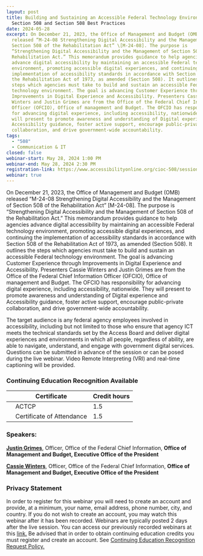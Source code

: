 ```yaml
---
layout: post
title: Building and Sustaining an Accessible Federal Technology Environment |
  Section 508 and Section 508 Best Practices
date: 2024-05-28
excerpt: On December 21, 2023, the Office of Management and Budget (OMB)
  released “M-24-08 Strengthening Digital Accessibility and the Management of
  Section 508 of the Rehabilitation Act” \[M-24-08]. The purpose is
  “Strengthening Digital Accessibility and the Management of Section 508 of the
  Rehabilitation Act.” This memorandum provides guidance to help agencies
  advance digital accessibility by maintaining an accessible Federal technology
  environment, promoting accessible digital experiences, and continuing the
  implementation of accessibility standards in accordance with Section 508 of
  the Rehabilitation Act of 1973, as amended (Section 508). It outlines the
  steps which agencies must take to build and sustain an accessible Federal
  technology environment. The goal is advancing Customer Experience through
  Improvements in Digital Experience and Accessibility. Presenters Cassie
  Winters and Justin Grimes are from the Office of the Federal Chief Information
  Officer (OFCIO), Office of management and Budget. The OFCIO has responsibility
  for advancing digital experience, including accessibility, nationwide. They
  will present to promote awareness and understanding of Digital experience and
  Accessibility guidance, foster active support, encourage public-private
  collaboration, and drive government-wide accountability.
tags:
  - "508"
  - Communication & IT
closed: false
webinar-start: May 28, 2024 1:00 PM
webinar-end: May 28, 2024 2:30 PM
registration-link: https://www.accessibilityonline.org/cioc-508/session/?id=111111
webinar: true
---
```

On December 21, 2023, the Office of Management and Budget (OMB) released “M-24-08 Strengthening Digital Accessibility and the Management of Section 508 of the Rehabilitation Act” \[M-24-08]. The purpose is “Strengthening Digital Accessibility and the Management of Section 508 of the Rehabilitation Act.” This memorandum provides guidance to help agencies advance digital accessibility by maintaining an accessible Federal technology environment, promoting accessible digital experiences, and continuing the implementation of accessibility standards in accordance with Section 508 of the Rehabilitation Act of 1973, as amended (Section 508). It outlines the steps which agencies must take to build and sustain an accessible Federal technology environment. The goal is advancing Customer Experience through Improvements in Digital Experience and Accessibility. Presenters Cassie Winters and Justin Grimes are from the Office of the Federal Chief Information Officer (OFCIO), Office of management and Budget. The OFCIO has responsibility for advancing digital experience, including accessibility, nationwide. They will present to promote awareness and understanding of Digital experience and Accessibility guidance, foster active support, encourage public-private collaboration, and drive government-wide accountability.

The target audience is any federal agency employees involved in accessibility, including but not limited to those who ensure that agency ICT meets the technical standards set by the Access Board and deliver digital experiences and environments in which all people, regardless of ability, are able to navigate, understand, and engage with government digital services. Questions can be submitted in advance of the session or can be posed during the live webinar. Video Remote Interpreting (VRI) and real-time captioning will be provided.

### Continuing Education Recognition Available

|     | **Certificate**           | **Credit hours** |
| --- | ------------------------- | ---------------- |
|     | ACTCP                     | 1.5              |
|     | Certificate of Attendance | 1.5              |

### Speakers:

[**Justin Grimes**](https://www.accessibilityonline.org/speakers/speaker.aspx?id=11057&ret=Building%20and%20Sustaining%20an%20Accessible%20Federal%20Technology%20Environment%20|%20Section%20508%20and%20Section%20508%20Best%20Practices), Officer, Office of the Federal Chief Information, **Office of Management and Budget, Executive Office of the President**

[**Cassie Winters**](https://www.accessibilityonline.org/speakers/speaker.aspx?id=11056&ret=Building%20and%20Sustaining%20an%20Accessible%20Federal%20Technology%20Environment%20|%20Section%20508%20and%20Section%20508%20Best%20Practices), Officer, Office of the Federal Chief Information, **Office of Management and Budget, Executive Office of the President**

### Privacy Statement

In order to register for this webinar you will need to create an account and provide, at a minimum, your name, email address, phone number, city, and country. If you do not wish to create an account, you may watch this webinar after it has been recorded. Webinars are typically posted 2 days after the live session. You can access our previously recorded webinars at this [link.](https://www.accessibilityonline.org/cioc-508/archives/) Be advised that in order to obtain continuing education credits you must register and create an account. See [Continuing Education Recognition Request Policy.](https://www.accessibilityonline.org/continuing-education/CEUDetails.aspx)